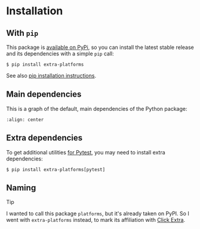 # Installation

## With `pip`

This package is [available on PyPi](https://pypi.python.org/pypi/extra-platforms), so you can install the latest stable release and its dependencies with a simple `pip` call:

```shell-session
$ pip install extra-platforms
```

See also [pip installation instructions](https://pip.pypa.io/en/stable/installing/).

## Main dependencies

This is a graph of the default, main dependencies of the Python package:

```mermaid assets/dependencies.mmd
:align: center
```

## Extra dependencies

To get additional utilities [for Pytest](pytest.md), you may need to install extra dependencies:

```shell-session
$ pip install extra-platforms[pytest]
```

## Naming

> [!TIP]
> I wanted to call this package `platforms`, but it's already taken on PyPI. So I went with `extra-platforms` instead, to mark its affiliation with [Click Extra](https://github.com/kdeldycke/click-extra).
